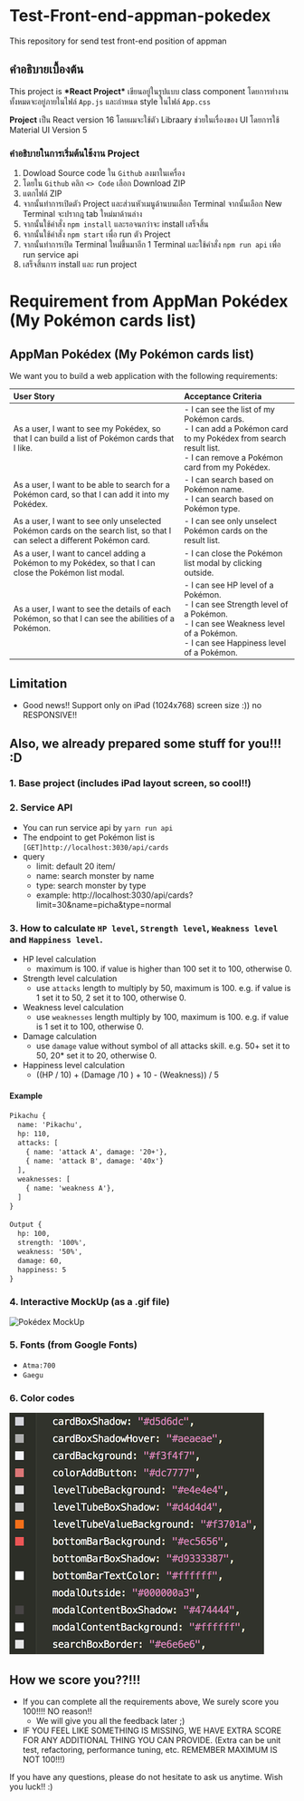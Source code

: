 # Test-Front-end-appman-pokedex
This repository for send test front-end position of appman

## คำอธิบายเบื้องต้น
This project is **\*React Project\*** เขียนอยู่ในรูปแบบ class component โดยการทำงานทั้งหมดจะอยู่ภายในไฟล์ `App.js` และกำหนด style ในไฟล์ `App.css` 

**Project** เป็น React version 16 โดยผมจะใช้ตัว Libraary ช่วยในเรื่องของ UI โดยการใช้ Material UI Version 5

### คำอธิบายในการเริ่มต้นใช้งาน Project
1. Dowload Source code ใน `Github` ลงมาในเครื่อง
2. โดยใน `Github` คลิก `<> Code` เลือก Download ZIP
3. แตกไฟล์ ZIP
4. จากนั้นทำการเปิดตัว Project และส่วนหัวเมนูด้านบนเลือก Terminal จากนั้นเลือก New Terminal จะปรากฎ tab ใหม่มาด้านล่าง
5. จากนั้นใช้คำสั่ง `npm install` และรอจนกว่าจะ install เสร็จสิ้น
6. จากนั้นใช้คำสั่ง `npm start` เพื่อ run ตัว Project
7. จากนั้นทำการเปิด Terminal ใหม่ขึ้นมาอีก 1 Terminal และใช้คำสั่ง `npm run api` เพื่อ run service api
8. เสร็จสิ้นการ install และ run project

# Requirement from AppMan Pokédex (My Pokémon cards list)

## AppMan Pokédex (My Pokémon cards list)

We want you to build a web application with the following requirements:

| User Story | Acceptance Criteria |
|:---|:---|
|As a user, I want to see my Pokédex, so that I can build a list of Pokémon cards that I like.|- I can see the list of my Pokémon cards.<br>- I can add a Pokémon card to my Pokédex from search result list.<br>- I can remove a Pokémon card from my Pokédex.|
|As a user, I want to be able to search for a Pokémon card, so that I can add it into my Pokédex.|- I can search based on Pokémon name.<br>- I can search based on Pokémon type.|
|As a user, I want to see only unselected Pokémon cards on the search list, so that I can select a different Pokémon card.|- I can see only unselect Pokémon cards on the result list.|
|As a user, I want to cancel adding a Pokémon to my Pokédex, so that I can close the Pokémon list modal.|- I can close the Pokémon list modal by clicking outside.|
|As a user, I want to see the details of each Pokémon, so that I can see the abilities of a Pokémon.|- I can see HP level of a Pokémon.<br>- I can see Strength level of a Pokémon.<br>- I can see Weakness level of a Pokémon.<br>- I can see Happiness level of a Pokémon.|

## Limitation
- Good news!! Support only on iPad (1024x768) screen size :)) no RESPONSIVE!!

## Also, we already prepared some stuff for you!!! :D

### 1. Base project (includes iPad layout screen, so cool!!)

### 2. Service API
  - You can run service api by `yarn run api`
  - The endpoint to get Pokémon list is `[GET]http://localhost:3030/api/cards`
  - query
    - limit: default 20 item/
    - name: search monster by name
    - type: search monster by type
    - example: http://localhost:3030/api/cards?limit=30&name=picha&type=normal

### 3. How to calculate `HP level`, `Strength level`, `Weakness level` and `Happiness level`.

  - HP level calculation
      - maximum is 100. if value is higher than 100 set it to 100, otherwise 0.
  - Strength level calculation
      - use `attacks` length to multiply by 50, maximum is 100. e.g. if value is 1 set it to 50, 2 set it to 100, otherwise 0.
  - Weakness level calculation
      - use `weaknesses` length multiply by 100, maximum is 100. e.g. if value is 1 set it to 100, otherwise 0.
  - Damage calculation
      - use `damage` value without symbol of all attacks skill. e.g. 50+ set it to 50, 20* set it to 20, otherwise 0.
  - Happiness level calculation
      - ((HP / 10) + (Damage /10 ) + 10 - (Weakness)) / 5
      
  #### Example
    Pikachu {
      name: 'Pikachu',
      hp: 110,
      attacks: [
        { name: 'attack A', damage: '20+'},
        { name: 'attack B', damage: '40x'}
      ],
      weaknesses: [
        { name: 'weakness A'},
      ]
    }
  
    Output {
      hp: 100,
      strength: '100%',
      weakness: '50%',
      damage: 60,
      happiness: 5
    }
### 4. Interactive MockUp (as a .gif file)

![Pokédex MockUp](screenshot/exam-crop.gif)

### 5. Fonts (from Google Fonts)
  - `Atma:700`
  - `Gaegu`

### 6. Color codes

![Pokédex MockUp](screenshot/color-codes.png)

## How we score you??!!!
  - If you can complete all the requirements above, We surely score you 100!!!! NO reason!!
    - We will give you all the feedback later ;)
  - IF YOU FEEL LIKE SOMETHING IS MISSING, WE HAVE EXTRA SCORE FOR ANY ADDITIONAL THING YOU CAN PROVIDE. (Extra can be unit test, refactoring, performance tuning, etc. REMEMBER MAXIMUM IS NOT 100!!!)

If you have any questions, please do not hesitate to ask us anytime.
Wish you luck!! :)


